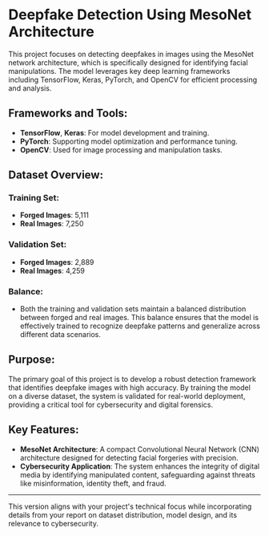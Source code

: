 # Deepfake Detection Using MesoNet Architecture

This project focuses on detecting deepfakes in images using the MesoNet network architecture, which is specifically designed for identifying facial manipulations. The model leverages key deep learning frameworks including TensorFlow, Keras, PyTorch, and OpenCV for efficient processing and analysis.

## Frameworks and Tools:
- **TensorFlow**, **Keras**: For model development and training.
- **PyTorch**: Supporting model optimization and performance tuning.
- **OpenCV**: Used for image processing and manipulation tasks.

## Dataset Overview:

### Training Set:
- **Forged Images**: 5,111
- **Real Images**: 7,250

### Validation Set:
- **Forged Images**: 2,889
- **Real Images**: 4,259

### Balance:
- Both the training and validation sets maintain a balanced distribution between forged and real images. This balance ensures that the model is effectively trained to recognize deepfake patterns and generalize across different data scenarios.

## Purpose:
The primary goal of this project is to develop a robust detection framework that identifies deepfake images with high accuracy. By training the model on a diverse dataset, the system is validated for real-world deployment, providing a critical tool for cybersecurity and digital forensics.

## Key Features:
- **MesoNet Architecture**: A compact Convolutional Neural Network (CNN) architecture designed for detecting facial forgeries with precision.
- **Cybersecurity Application**: The system enhances the integrity of digital media by identifying manipulated content, safeguarding against threats like misinformation, identity theft, and fraud.
  
---

This version aligns with your project's technical focus while incorporating details from your report on dataset distribution, model design, and its relevance to cybersecurity.
